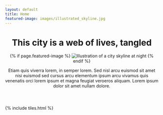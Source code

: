 ```yaml
---
layout: default
title: Home
featured-image: images/illustrated_skyline.jpg
---
```


<header>
<h1>This city is a web of lives, tangled</h1>
    {% if page.featured-image %}
    <span class="image main">
      <img src="{{ page.featured-image }}" alt="Illustration of a city skyline at night">
    </span> {% endif %}
<p>Etiam quis viverra lorem, in semper lorem. Sed nisl arcu euismod sit amet nisi euismod sed cursus arcu elementum ipsum arcu vivamus quis venenatis orci lorem ipsum et magna feugiat veroeros aliquam. Lorem ipsum dolor sit amet nullam dolore.</p>
</header>

{% include tiles.html %}
